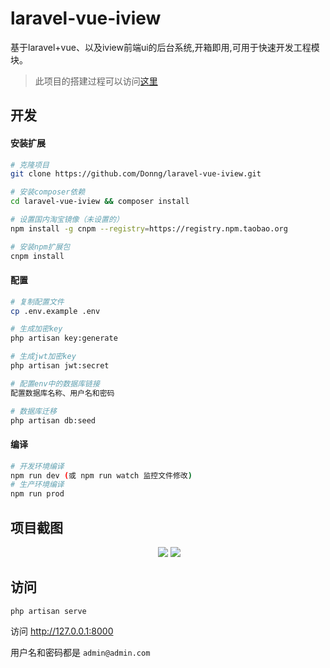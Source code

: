 # laravel-vue-iview
基于laravel+vue、以及iview前端ui的后台系统,开箱即用,可用于快速开发工程模块。

> 此项目的搭建过程可以访问[这里](https://segmentfault.com/a/1190000013212484)

## 开发

#### 安装扩展
```bash
# 克隆项目
git clone https://github.com/Donng/laravel-vue-iview.git

# 安装composer依赖
cd laravel-vue-iview && composer install

# 设置国内淘宝镜像（未设置的）
npm install -g cnpm --registry=https://registry.npm.taobao.org

# 安装npm扩展包
cnpm install
```
#### 配置
```bash
# 复制配置文件
cp .env.example .env

# 生成加密key
php artisan key:generate

# 生成jwt加密key
php artisan jwt:secret

# 配置env中的数据库链接
配置数据库名称、用户名和密码

# 数据库迁移
php artisan db:seed
```

#### 编译
```bash
# 开发环境编译
npm run dev (或 npm run watch 监控文件修改)
# 生产环境编译
npm run prod
```

## 项目截图
<p align="center">
  <img src='http://i2.bvimg.com/646005/22bad7fd57852453.jpg'>
  <img src='http://i2.bvimg.com/646005/c5e89ba1f72cc2e2.jpg'>
</p>

## 访问
```
php artisan serve
```
访问 http://127.0.0.1:8000

用户名和密码都是 `admin@admin.com`


